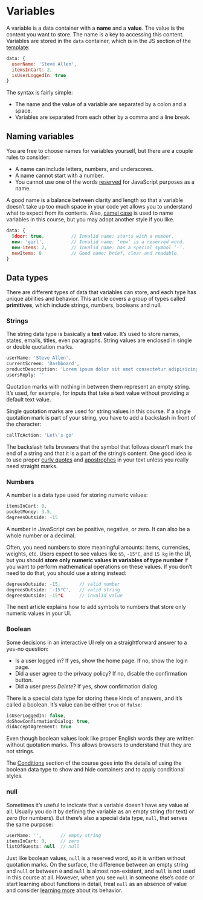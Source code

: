 # Variables

A variable is a data container with a **name** and a **value**. The value is the content you want to store. The name is a key to accessing this content. Variables are stored in the `data` container, which is in the JS section of the [template](./../Setup/):

```js
data: {
  userName: 'Steve Allen',
  itemsInCart: 2,
  isUserLoggedIn: true
}
```
The syntax is fairly simple:
- The name and the value of a variable are separated by a colon and a space. 
- Variables are separated from each other by a comma and a line break.

## Naming variables

You are free to choose names for variables yourself, but there are a couple rules to consider:

- A name can include letters, numbers, and underscores.
- A name cannot start with a number.
- You cannot use one of the words [reserved](https://developer.mozilla.org/en-US/docs/Web/JavaScript/Reference/Lexical_grammar#Keywords) for JavaScript purposes as a name.

A good name is a balance between clarity and length so that a variable doesn’t take up too much space in your code yet allows you to understand what to expect from its contents. Also, [camel case](https://en.wikipedia.org/wiki/Camel_case) is used to name variables in this course, but you may adopt another style if you like.

```js
data: {
  5door: true,          // Invalid name: starts with a number.
  new: 'girl',          // Invalid name: ‘new’ is a reserved word.
  new-items: 2,         // Invalid name: has a special symbol ‘-’.
  newItems: 0           // Good name: brief, clear and readable.
}
```

## Data types

There are different types of data that variables can store, and each type has unique abilities and behavior. This article covers a group of types called **primitives**, which include strings, numbers, booleans and null.

### Strings

The string data type is basically a **text** value. It’s used to store names, states, emails, titles, even paragraphs. String values are enclosed in single or double quotation marks.

```js
userName: 'Steve Allen',
currentScreen: 'Dashboard',
productDescription: 'Lorem ipsum dolor sit amet consectetur adipisicing elit.',
usersReply: ''
```

Quotation marks with nothing in between them represent an empty string. It’s used, for example, for inputs that take a text value without providing a default text value.

Single quotation marks are used for string values in this course. If a single quotation mark is part of your string, you have to add a backslash in front of the character:

```js
callToAction: 'Let\'s go'
```

The backslash tells browsers that the symbol that follows doesn’t mark the end of a string and that it is a part of the string’s content. One good idea is to use proper [curly quotes](https://practicaltypography.com/straight-and-curly-quotes.html) and [apostrophes](https://practicaltypography.com/apostrophes.html) in your text unless you really need straight marks.


### Numbers

A number is a data type used for storing numeric values:

```js
itemsInCart: 0,
pocketMoney: 3.5,
degreesOutside: -15
```

A number in JavaScript can be positive, negative, or zero. It can also be a whole number or a decimal.

Often, you need numbers to store meaningful amounts: items, currencies, weights, etc. Users expect to see values like `$5`, `-15°C`, and `15 kg` in the UI, but you should **store only numeric values in variables of type number** if you want to perform mathematical operations on these values. If you don’t need to do that, you should use a string instead:

```js
degreesOutside: -15,       // valid number
degreesOutside: '-15°C',   // valid string
degreesOutside: -15°C      // invalid value
```

The next article explains how to add symbols to numbers that store only numeric values in your UI.


### Boolean

Some decisions in an interactive UI rely on a straightforward answer to a yes-no question:

- Is a user logged in? If yes, show the home page. If no, show the login page.
- Did a user agree to the privacy policy? If no, disable the confirmation button.
- Did a user press *Delete*? If yes, show confirmation dialog.

There is a special data type for storing these kinds of answers, and it’s called a boolean. It’s value can be either `true` or `false`:

```js
isUserLoggedIn: false,
doShowConfirmationDialog: true,
didAcceptAgreement: true
```

Even though boolean values look like proper English words they are written without quotation marks. This allows browsers to understand that they are not strings.

The [Conditions](./../Conditionals/) section of the course goes into the details of using the boolean data type to show and hide containers and to apply conditional styles.

### null

Sometimes it’s useful to indicate that a variable doesn’t have any value at all. Usually you do it by defining the variable as an empty string (for text) or zero (for numbers). But there’s also a special data type, `null`, that serves the same purpose:

```js
userName: '',       // empty string
itemsInCart: 0,     // zero
listOfGuests: null  // null
```

Just like boolean values, `null` is a reserved word, so it is written without quotation marks. On the surface, the difference between an empty string and `null` or between `0` and `null` is almost non-existent, and `null` is not used in this course at all. However, when you see `null` in someone else’s code or start learning about functions in detail, treat `null` as an absence of value and consider [learning more](https://developer.mozilla.org/en-US/docs/Web/JavaScript/Reference/Global_Objects/null#Description) about its behavior.